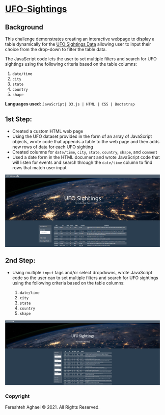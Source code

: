 # [UFO-Sightings](https://fereshtehaghaei.github.io/UFO-Sightings/)



## Background

This challenge demonstrates creating an interactive webpage to display a table dynamically for the [UFO Sightings Data](StarterCode/static/js/data.js) allowing user to input their choice from the drop-down to filter the table data.

The JavaScript code lets the user to set multiple filters and search for UFO sightings using the following criteria based on the table columns:

1. `date/time`
2. `city`
3. `state`
4. `country`
5. `shape`

**Languages used:** `JavaScript| D3.js | HTML | CSS | Bootstrap`



## 1st Step:

- Created a custom HTML web page
- Using the UFO dataset provided in the form of an array of JavaScript objects, wrote code that appends a table to the web page and then adds new rows of data for each UFO sighting
- Created columns for `date/time`, `city`, `state`, `country`, `shape`, and `comment` 
- Used a date form in the HTML document and wrote JavaScript code that will listen for events and search through the `date/time` column to find rows that match user input

![](Images/UFO-1.png)



## 2nd Step:

* Using multiple `input` tags and/or select dropdowns, wrote JavaScript code so the user can to set multiple filters and search for UFO sightings using the following criteria based on the table columns:

  1. `date/time`
  2. `city`
  3. `state`
  4. `country`
  5. `shape`

![](Images/UFO-2.png)



### Copyright

Fereshteh Aghaei © 2021. All Rights Reserved.
